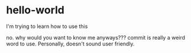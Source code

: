 # hello-world
I'm trying to learn how to use this

no. why would you want to know me anyways???
commit is really a weird word to use. Personally, doesn't sound user friendly. 

